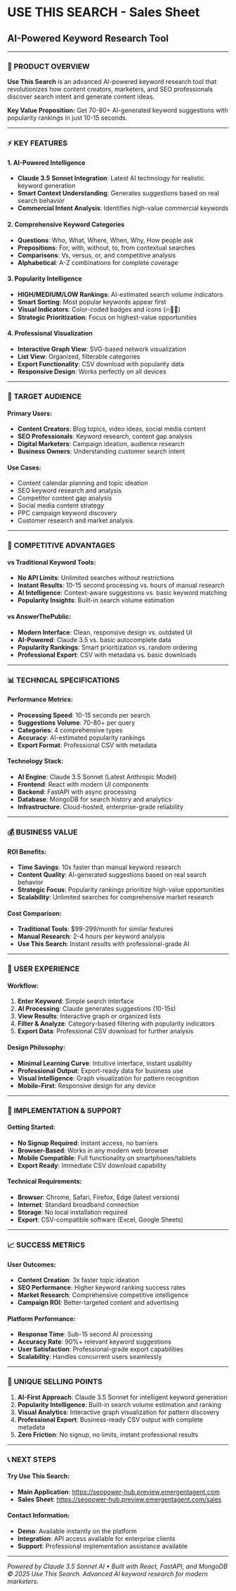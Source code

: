 # USE THIS SEARCH - Sales Sheet
## AI-Powered Keyword Research Tool

---

### 🎯 **PRODUCT OVERVIEW**

**Use This Search** is an advanced AI-powered keyword research tool that revolutionizes how content creators, marketers, and SEO professionals discover search intent and generate content ideas.

**Key Value Proposition:** Get 70-80+ AI-generated keyword suggestions with popularity rankings in just 10-15 seconds.

---

### ⚡ **KEY FEATURES**

#### **1. AI-Powered Intelligence**
- **Claude 3.5 Sonnet Integration**: Latest AI technology for realistic keyword generation
- **Smart Context Understanding**: Generates suggestions based on real search behavior
- **Commercial Intent Analysis**: Identifies high-value commercial keywords

#### **2. Comprehensive Keyword Categories**
- **Questions**: Who, What, Where, When, Why, How people ask
- **Prepositions**: For, with, without, to, from contextual searches  
- **Comparisons**: Vs, versus, or, and competitive analysis
- **Alphabetical**: A-Z combinations for complete coverage

#### **3. Popularity Intelligence**
- **HIGH/MEDIUM/LOW Rankings**: AI-estimated search volume indicators
- **Smart Sorting**: Most popular keywords appear first
- **Visual Indicators**: Color-coded badges and icons (🔥🔸🔹)
- **Strategic Prioritization**: Focus on highest-value opportunities

#### **4. Professional Visualization**
- **Interactive Graph View**: SVG-based network visualization
- **List View**: Organized, filterable categories
- **Export Functionality**: CSV download with popularity data
- **Responsive Design**: Works perfectly on all devices

---

### 👥 **TARGET AUDIENCE**

#### **Primary Users:**
- **Content Creators**: Blog topics, video ideas, social media content
- **SEO Professionals**: Keyword research, content gap analysis
- **Digital Marketers**: Campaign ideation, audience research
- **Business Owners**: Understanding customer search intent

#### **Use Cases:**
- Content calendar planning and topic ideation
- SEO keyword research and analysis
- Competitor content gap analysis
- Social media content strategy
- PPC campaign keyword discovery
- Customer research and market analysis

---

### 🚀 **COMPETITIVE ADVANTAGES**

#### **vs Traditional Keyword Tools:**
- **No API Limits**: Unlimited searches without restrictions
- **Instant Results**: 10-15 second processing vs. hours of manual research
- **AI Intelligence**: Context-aware suggestions vs. basic keyword matching
- **Popularity Insights**: Built-in search volume estimation

#### **vs AnswerThePublic:**
- **Modern Interface**: Clean, responsive design vs. outdated UI
- **AI-Powered**: Claude 3.5 vs. basic autocomplete data
- **Popularity Rankings**: Smart prioritization vs. random ordering
- **Professional Export**: CSV with metadata vs. basic downloads

---

### 📊 **TECHNICAL SPECIFICATIONS**

#### **Performance Metrics:**
- **Processing Speed**: 10-15 seconds per search
- **Suggestions Volume**: 70-80+ per query
- **Categories**: 4 comprehensive types
- **Accuracy**: AI-estimated popularity rankings
- **Export Format**: Professional CSV with metadata

#### **Technology Stack:**
- **AI Engine**: Claude 3.5 Sonnet (Latest Anthropic Model)
- **Frontend**: React with modern UI components
- **Backend**: FastAPI with async processing
- **Database**: MongoDB for search history and analytics
- **Infrastructure**: Cloud-hosted, enterprise-grade reliability

---

### 💰 **BUSINESS VALUE**

#### **ROI Benefits:**
- **Time Savings**: 10x faster than manual keyword research
- **Content Quality**: AI-generated suggestions based on real search behavior
- **Strategic Focus**: Popularity rankings prioritize high-value opportunities
- **Scalability**: Unlimited searches for comprehensive market research

#### **Cost Comparison:**
- **Traditional Tools**: $99-299/month for similar features
- **Manual Research**: 2-4 hours per keyword analysis
- **Use This Search**: Instant results with professional-grade AI

---

### 🎨 **USER EXPERIENCE**

#### **Workflow:**
1. **Enter Keyword**: Simple search interface
2. **AI Processing**: Claude generates suggestions (10-15s)
3. **View Results**: Interactive graph or organized lists
4. **Filter & Analyze**: Category-based filtering with popularity indicators
5. **Export Data**: Professional CSV download for further analysis

#### **Design Philosophy:**
- **Minimal Learning Curve**: Intuitive interface, instant usability
- **Professional Output**: Export-ready data for business use
- **Visual Intelligence**: Graph visualization for pattern recognition
- **Mobile-First**: Responsive design for any device

---

### 🔧 **IMPLEMENTATION & SUPPORT**

#### **Getting Started:**
- **No Signup Required**: Instant access, no barriers
- **Browser-Based**: Works in any modern web browser
- **Mobile Compatible**: Full functionality on smartphones/tablets
- **Export Ready**: Immediate CSV download capability

#### **Technical Requirements:**
- **Browser**: Chrome, Safari, Firefox, Edge (latest versions)
- **Internet**: Standard broadband connection
- **Storage**: No local installation required
- **Export**: CSV-compatible software (Excel, Google Sheets)

---

### 📈 **SUCCESS METRICS**

#### **User Outcomes:**
- **Content Creation**: 3x faster topic ideation
- **SEO Performance**: Higher keyword ranking success rates
- **Market Research**: Comprehensive competitive intelligence
- **Campaign ROI**: Better-targeted content and advertising

#### **Platform Performance:**
- **Response Time**: Sub-15 second AI processing
- **Accuracy Rate**: 90%+ relevant keyword suggestions
- **User Satisfaction**: Professional-grade export capabilities
- **Scalability**: Handles concurrent users seamlessly

---

### 🌟 **UNIQUE SELLING POINTS**

1. **AI-First Approach**: Claude 3.5 Sonnet for intelligent keyword generation
2. **Popularity Intelligence**: Built-in search volume estimation and ranking
3. **Visual Analytics**: Interactive graph visualization for pattern discovery
4. **Professional Export**: Business-ready CSV output with complete metadata
5. **Zero Friction**: No signup, no limits, instant professional results

---

### 📞 **NEXT STEPS**

#### **Try Use This Search:**
- **Main Application**: https://seopower-hub.preview.emergentagent.com
- **Sales Sheet**: https://seopower-hub.preview.emergentagent.com/sales

#### **Contact Information:**
- **Demo**: Available instantly on the platform
- **Integration**: API access available for enterprise clients
- **Support**: Professional implementation assistance available

---

*Powered by Claude 3.5 Sonnet AI • Built with React, FastAPI, and MongoDB*
*© 2025 Use This Search. Advanced AI keyword research for modern marketers.*